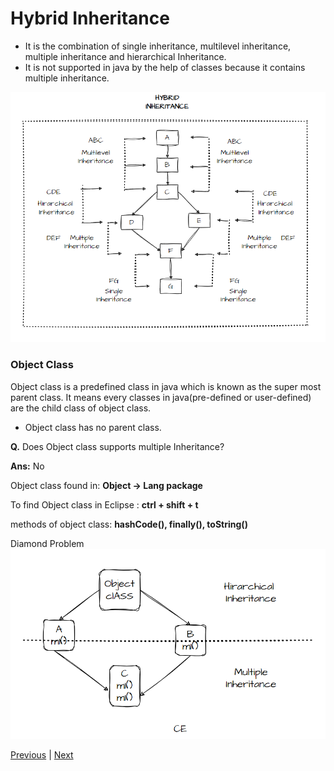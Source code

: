 # Hybrid Inheritance
- It is the combination of single inheritance, multilevel inheritance, multiple inheritance and hierarchical Inheritance.
- It is not supported in java by the help of classes because it contains multiple inheritance.

![Screenshort](https://github.com/sudhansu-sek-panda/QSpider_Tutorial/blob/main/Core%20Java/class20/Resources/Hybrid.png)
### Object Class
Object class is a predefined class in java which is known as the super most parent class. It means every classes in java(pre-defined or user-defined) are the child class of object class. 
- Object class has no parent class.  

**Q.** Does Object class supports multiple Inheritance? 


**Ans:** No      

Object class found in:
**Object -> Lang package**  

To find Object class in 
Eclipse : **ctrl + shift + t**

methods of object class: **hashCode(), finally(), toString()**

Diamond Problem
![](https://github.com/sudhansu-sek-panda/QSpider_Tutorial/blob/main/Core%20Java/class20/Resources/DiamondProblem.png)

[Previous](https://github.com/sudhansu-sek-panda/QSpider_Tutorial/blob/main/Core%20Java/class20/Notes/Hyrarchical.md) | [Next]()